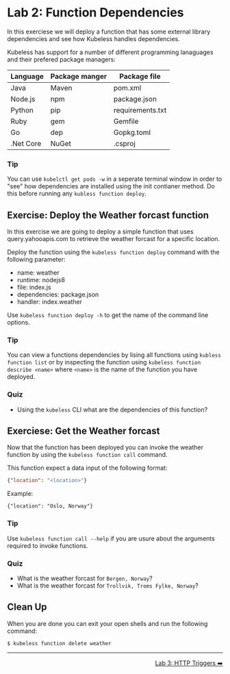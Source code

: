 # Lab 2: Function Dependencies

In this exerciese we will deploy a function that has some external library
dependencies and see how Kubeless handles dependencies.

Kubeless has support for a number of different programming lanaguages and their
prefered package managers:

| Language  | Package manger  | Package file      |
|-----------|-----------------|-------------------|
| Java      | Maven           | pom.xml           |
| Node.js   | npm             | package.json      |
| Python    | pip             | requirements.txt  |
| Ruby      | gem             | Gemfile           |
| Go        | dep             | Gopkg.toml        |
| .Net Core | NuGet           | .csproj           |

### Tip

You can use `kubelctl get pods -w` in a seperate terminal window in order to
"see" how dependencies are installed using the init contianer method. Do this
before running any `kubless function deploy`.

## Exercise: Deploy the Weather forcast function

In this exercise we are going to deploy a simple function that uses
query.yahooapis.com to retrieve the weather forcast for a specific location.

Deploy the function using the `kubeless function deploy` command with the
following parameter:

* name: weather
* runtime: nodejs8
* file: index.js
* dependencies: package.json
* handler: index.weather

Use `kubeless function deploy -h` to get the name of the command line options.

### Tip

You can view a functions dependencies by lising all functions using `kubless
function list` or by inspecting the function using `kubeless function describe
<name>` where `<name>` is the name of the function you have deployed.

### Quiz

* Using the `kubeless` CLI what are the dependencies of this function?

## Exerciese: Get the Weather forcast

Now that the function has been deployed you can invoke the weather function by
using the `kubeless function call` command.

This function expect a data input of the following format:

```json
{"location": "<location>"}
```

Example:

```
{"location": "Oslo, Norway"}
```

### Tip

Use `kubeless function call --help` if you are usure about the arguments
required to invoke functions.

### Quiz

* What is the weather forcast for `Bergen, Norway`?
* What is the weather forcast for `Trollvik, Troms Fylke, Norway`?

## Clean Up

When you are done you can exit your open shells and run the following command:

```shell
$ kubeless function delete weather
```

-----

<p align="right"><a href="../3-http-triggers#readme">Lab 3: HTTP Triggers ➡️</a></p>
